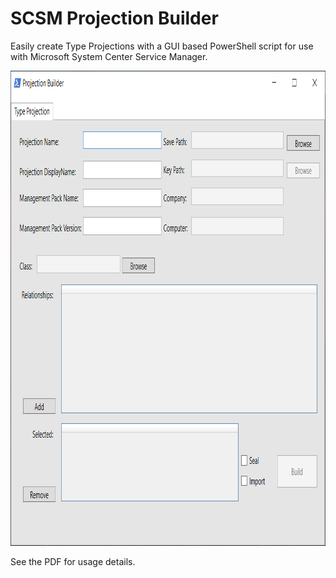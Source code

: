 # SCSM Projection Builder
Easily create Type Projections with a GUI based PowerShell script for use with Microsoft System Center Service Manager.

<p align="center">
  <img width="908" height="760" src="/images/Screen-ProjectionBuilder.png">
</p>

See the PDF for usage details.
